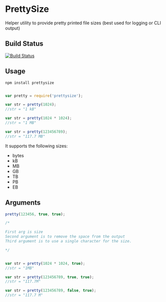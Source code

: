 PrettySize
===

Helper utility to provide pretty printed file sizes (best used for logging or CLI output)

Build Status
------------

[![Build Status](https://secure.travis-ci.org/davglass/prettysize.png?branch=master)](http://travis-ci.org/davglass/prettysize)


Usage
-----

```
npm install prettysize
```

```javascript

var pretty = require('prettysize');

var str = pretty(1024);
//str = "1 kB"

var str = pretty(1024 * 1024);
//str = "1 MB"

var str = pretty(123456789);
//str = "117.7 MB"
```

It supports the following sizes:

* bytes
* kB
* MB
* GB
* TB
* PB
* EB

Arguments
---------

```javascript
pretty(123456, true, true);

/*

First arg is size
Second argument is to remove the space from the output
Third argument is to use a single character for the size.

*/


var str = pretty(1024 * 1024, true);
//str = "1MB"

var str = pretty(123456789, true, true);
//str = "117.7M"

var str = pretty(123456789, false, true);
//str = "117.7 M"

```
